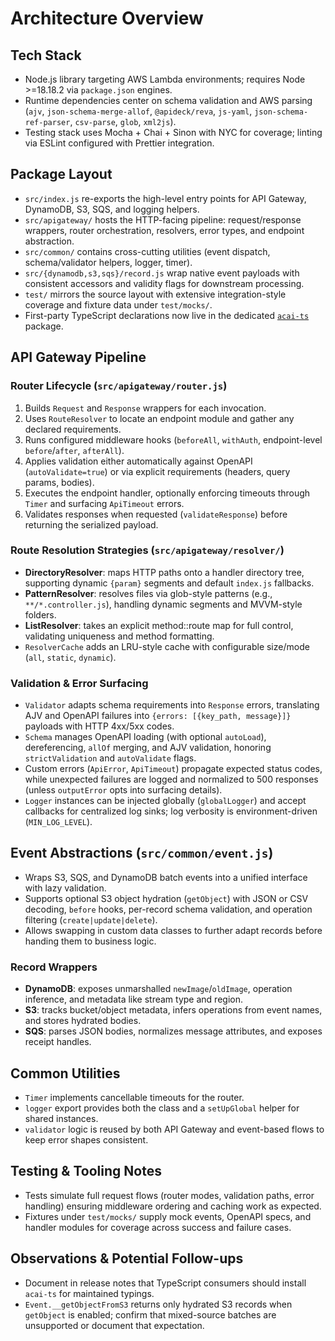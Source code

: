 # Architecture Overview

## Tech Stack
- Node.js library targeting AWS Lambda environments; requires Node >=18.18.2 via `package.json` engines.
- Runtime dependencies center on schema validation and AWS parsing (`ajv`, `json-schema-merge-allof`, `@apideck/reva`, `js-yaml`, `json-schema-ref-parser`, `csv-parse`, `glob`, `xml2js`).
- Testing stack uses Mocha + Chai + Sinon with NYC for coverage; linting via ESLint configured with Prettier integration.

## Package Layout
- `src/index.js` re-exports the high-level entry points for API Gateway, DynamoDB, S3, SQS, and logging helpers.
- `src/apigateway/` hosts the HTTP-facing pipeline: request/response wrappers, router orchestration, resolvers, error types, and endpoint abstraction.
- `src/common/` contains cross-cutting utilities (event dispatch, schema/validator helpers, logger, timer).
- `src/{dynamodb,s3,sqs}/record.js` wrap native event payloads with consistent accessors and validity flags for downstream processing.
- `test/` mirrors the source layout with extensive integration-style coverage and fixture data under `test/mocks/`.
- First-party TypeScript declarations now live in the dedicated [`acai-ts`](https://www.npmjs.com/package/acai-ts) package.

## API Gateway Pipeline
### Router Lifecycle (`src/apigateway/router.js`)
1. Builds `Request` and `Response` wrappers for each invocation.
2. Uses `RouteResolver` to locate an endpoint module and gather any declared requirements.
3. Runs configured middleware hooks (`beforeAll`, `withAuth`, endpoint-level `before`/`after`, `afterAll`).
4. Applies validation either automatically against OpenAPI (`autoValidate=true`) or via explicit requirements (headers, query params, bodies).
5. Executes the endpoint handler, optionally enforcing timeouts through `Timer` and surfacing `ApiTimeout` errors.
6. Validates responses when requested (`validateResponse`) before returning the serialized payload.

### Route Resolution Strategies (`src/apigateway/resolver/`)
- **DirectoryResolver**: maps HTTP paths onto a handler directory tree, supporting dynamic `{param}` segments and default `index.js` fallbacks.
- **PatternResolver**: resolves files via glob-style patterns (e.g., `**/*.controller.js`), handling dynamic segments and MVVM-style folders.
- **ListResolver**: takes an explicit method::route map for full control, validating uniqueness and method formatting.
- `ResolverCache` adds an LRU-style cache with configurable size/mode (`all`, `static`, `dynamic`).

### Validation & Error Surfacing
- `Validator` adapts schema requirements into `Response` errors, translating AJV and OpenAPI failures into `{errors: [{key_path, message}]}` payloads with HTTP 4xx/5xx codes.
- `Schema` manages OpenAPI loading (with optional `autoLoad`), dereferencing, `allOf` merging, and AJV validation, honoring `strictValidation` and `autoValidate` flags.
- Custom errors (`ApiError`, `ApiTimeout`) propagate expected status codes, while unexpected failures are logged and normalized to 500 responses (unless `outputError` opts into surfacing details).
- `Logger` instances can be injected globally (`globalLogger`) and accept callbacks for centralized log sinks; log verbosity is environment-driven (`MIN_LOG_LEVEL`).

## Event Abstractions (`src/common/event.js`)
- Wraps S3, SQS, and DynamoDB batch events into a unified interface with lazy validation.
- Supports optional S3 object hydration (`getObject`) with JSON or CSV decoding, `before` hooks, per-record schema validation, and operation filtering (`create|update|delete`).
- Allows swapping in custom data classes to further adapt records before handing them to business logic.

### Record Wrappers
- **DynamoDB**: exposes unmarshalled `newImage`/`oldImage`, operation inference, and metadata like stream type and region.
- **S3**: tracks bucket/object metadata, infers operations from event names, and stores hydrated bodies.
- **SQS**: parses JSON bodies, normalizes message attributes, and exposes receipt handles.

## Common Utilities
- `Timer` implements cancellable timeouts for the router.
- `logger` export provides both the class and a `setUpGlobal` helper for shared instances.
- `validator` logic is reused by both API Gateway and event-based flows to keep error shapes consistent.

## Testing & Tooling Notes
- Tests simulate full request flows (router modes, validation paths, error handling) ensuring middleware ordering and caching work as expected.
- Fixtures under `test/mocks/` supply mock events, OpenAPI specs, and handler modules for coverage across success and failure cases.

## Observations & Potential Follow-ups
- Document in release notes that TypeScript consumers should install `acai-ts` for maintained typings.
- `Event.__getObjectFromS3` returns only hydrated S3 records when `getObject` is enabled; confirm that mixed-source batches are unsupported or document that expectation.
